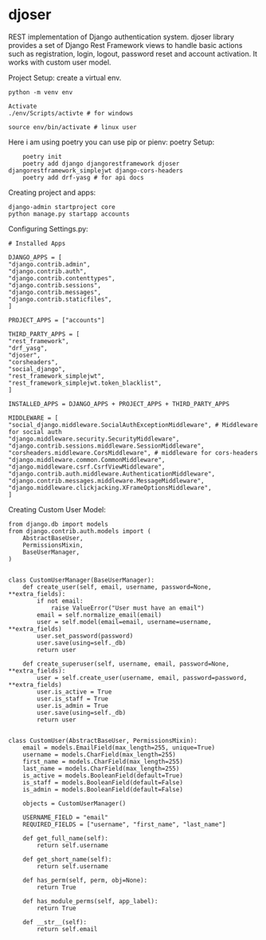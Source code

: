 # djoser

REST implementation of Django authentication system. djoser library provides a set of Django Rest Framework views to handle basic actions such as registration, login, logout, password reset and account activation. It works with custom user model.

Project Setup:
create a virtual env.

    python -m venv env

    Activate
    ./env/Scripts/activte # for windows

    source env/bin/activate # linux user

Here i am using poetry you can use pip or pienv:
poetry Setup:

```
    poetry init
    poetry add django djangorestframework djoser djangorestframework_simplejwt django-cors-headers
    poetry add drf-yasg # for api docs
```

Creating project and apps:

    django-admin startproject core
    python manage.py startapp accounts

Configuring Settings.py:

```
# Installed Apps

DJANGO_APPS = [
"django.contrib.admin",
"django.contrib.auth",
"django.contrib.contenttypes",
"django.contrib.sessions",
"django.contrib.messages",
"django.contrib.staticfiles",
]

PROJECT_APPS = ["accounts"]

THIRD_PARTY_APPS = [
"rest_framework",
"drf_yasg",
"djoser",
"corsheaders",
"social_django",
"rest_framework_simplejwt",
"rest_framework_simplejwt.token_blacklist",
]

INSTALLED_APPS = DJANGO_APPS + PROJECT_APPS + THIRD_PARTY_APPS

MIDDLEWARE = [
"social_django.middleware.SocialAuthExceptionMiddleware", # Middleware for social auth
"django.middleware.security.SecurityMiddleware",
"django.contrib.sessions.middleware.SessionMiddleware",
"corsheaders.middleware.CorsMiddleware", # middleware for cors-headers
"django.middleware.common.CommonMiddleware",
"django.middleware.csrf.CsrfViewMiddleware",
"django.contrib.auth.middleware.AuthenticationMiddleware",
"django.contrib.messages.middleware.MessageMiddleware",
"django.middleware.clickjacking.XFrameOptionsMiddleware",
]
```

Creating Custom User Model:

```
from django.db import models
from django.contrib.auth.models import (
    AbstractBaseUser,
    PermissionsMixin,
    BaseUserManager,
)


class CustomUserManager(BaseUserManager):
    def create_user(self, email, username, password=None, **extra_fields):
        if not email:
            raise ValueError("User must have an email")
        email = self.normalize_email(email)
        user = self.model(email=email, username=username, **extra_fields)
        user.set_password(password)
        user.save(using=self._db)
        return user

    def create_superuser(self, username, email, password=None, **extra_fields):
        user = self.create_user(username, email, password=password, **extra_fields)
        user.is_active = True
        user.is_staff = True
        user.is_admin = True
        user.save(using=self._db)
        return user


class CustomUser(AbstractBaseUser, PermissionsMixin):
    email = models.EmailField(max_length=255, unique=True)
    username = models.CharField(max_length=255)
    first_name = models.CharField(max_length=255)
    last_name = models.CharField(max_length=255)
    is_active = models.BooleanField(default=True)
    is_staff = models.BooleanField(default=False)
    is_admin = models.BooleanField(default=False)

    objects = CustomUserManager()

    USERNAME_FIELD = "email"
    REQUIRED_FIELDS = ["username", "first_name", "last_name"]

    def get_full_name(self):
        return self.username

    def get_short_name(self):
        return self.username

    def has_perm(self, perm, obj=None):
        return True

    def has_module_perms(self, app_label):
        return True

    def __str__(self):
        return self.email

```

